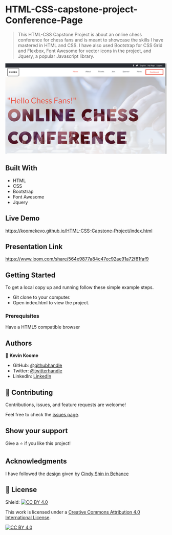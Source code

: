# HTML-CSS-capstone-project-Conference-Page

>This HTML-CSS Capstone Project is about an online chess conference for chess fans and is meant to showcase the skills I have mastered in HTML and CSS. I have also used Bootstrap for CSS Grid and Flexbox, Font Awesome for vector icons in the project, and Jquery, a popular Javascript library.  

![screenshot](./assets/images/screenshot.png)

## Built With

- HTML
- CSS
- Bootstrap
- Font Awesome
- Jquery

## Live Demo

https://koomekevo.github.io/HTML-CSS-Capstone-Project/index.html

## Presentation Link

https://www.loom.com/share/564e9877a84c47ec92ae91a72f81faf9

## Getting Started

To get a local copy up and running follow these simple example steps.
* Git clone to your computer.
* Open index.html to view the project.

### Prerequisites

Have a HTML5 compatible browser

## Authors

👤 **Kevin Koome**

- GitHub: [@githubhandle](https://github.com/koomekevo)
- Twitter: [@twitterhandle](https://twitter.com/koomekevo)
- LinkedIn: [LinkedIn](https://ke.linkedin.com/in/kevin-koome-aab84186)

## 🤝 Contributing

Contributions, issues, and feature requests are welcome!

Feel free to check the [issues page](../../issues/).

## Show your support

Give a ⭐️ if you like this project!

## Acknowledgments

I have followed the [design](https://www.behance.net/gallery/29845175/CC-Global-Summit-2015) given by [Cindy Shin in Behance](https://www.behance.net/adagio07)

## 📝 License

Shield: [![CC BY 4.0][cc-by-shield]][cc-by]

This work is licensed under a
[Creative Commons Attribution 4.0 International License][cc-by].

[![CC BY 4.0][cc-by-image]][cc-by]

[cc-by]: http://creativecommons.org/licenses/by/4.0/
[cc-by-image]: https://i.creativecommons.org/l/by/4.0/88x31.png
[cc-by-shield]: https://img.shields.io/badge/License-CC%20BY%204.0-lightgrey.svg
